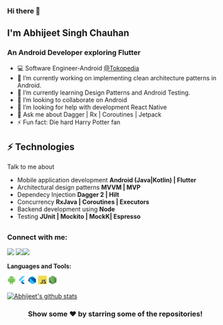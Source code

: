   

### Hi there 👋
## I'm Abhijeet Singh Chauhan
### An Android Developer exploring Flutter

- 💻 Software Engineer-Android [@Tokopedia](https://www.tokopedia.com/)
- 🔭 I’m currently working on implementing clean architecture patterns in Android.
- 🌱 I’m currently learning Design Patterns and Android Testing.
- 👯 I’m looking to collaborate on Android
- 🤔 I’m looking for help with development React Native
- 💬 Ask me about Dagger | Rx | Coroutines | Jetpack
- ⚡ Fun fact: Die hard Harry Potter fan

## ⚡ Technologies
Talk to me about
- Mobile application development **Android (Java|Kotlin) | Flutter**
- Architectural design patterns  **MVVM | MVP**
- Dependecy Injection            **Dagger 2 | Hilt**
- Concurrency                    **RxJava | Coroutines | Executors**
- Backend development using      **Node**
- Testing                        **JUnit | Mockito | MockK| Espresso**

##
### Connect with me:
[<img src="https://img.icons8.com/color/48/000000/twitter.png" width="3.5%"/>](https://twitter.com/andro__abhi) [<img src="https://img.icons8.com/color/48/000000/linkedin.png" width="3.5%"/>](https://www.linkedin.com/in/chauhan-abhi/)[<img src="https://img.icons8.com/windows/32/000000/github.png" width="3.5%"/>](https://github.com/chauhan-abhi-toko)


**Languages and Tools:**  

<code><img height="20" src="https://raw.githubusercontent.com/github/explore/80688e429a7d4ef2fca1e82350fe8e3517d3494d/topics/android/android.png"></code>
<code><img height="20" src="https://raw.githubusercontent.com/github/explore/80688e429a7d4ef2fca1e82350fe8e3517d3494d/topics/flutter/flutter.png"></code>
<code><img height="20" src="https://raw.githubusercontent.com/github/explore/80688e429a7d4ef2fca1e82350fe8e3517d3494d/topics/dart/dart.png"></code>
<code><img height="20" src="https://raw.githubusercontent.com/github/explore/80688e429a7d4ef2fca1e82350fe8e3517d3494d/topics/javascript/javascript.png"></code>
<code><img height="20" src="https://raw.githubusercontent.com/github/explore/80688e429a7d4ef2fca1e82350fe8e3517d3494d/topics/nodejs/nodejs.png"></code>  


<a href="https://github.com/chauhan-abhi">
 <img align="center" src="https://github-readme-stats.vercel.app/api?username=chauhan-abhi&show_icons=true&theme=light&line_height=27" alt="Abhijeet's github stats"/>
</a>  
 

<div align="center">

### Show some ❤️ by starring some of the repositories!

</div>  
